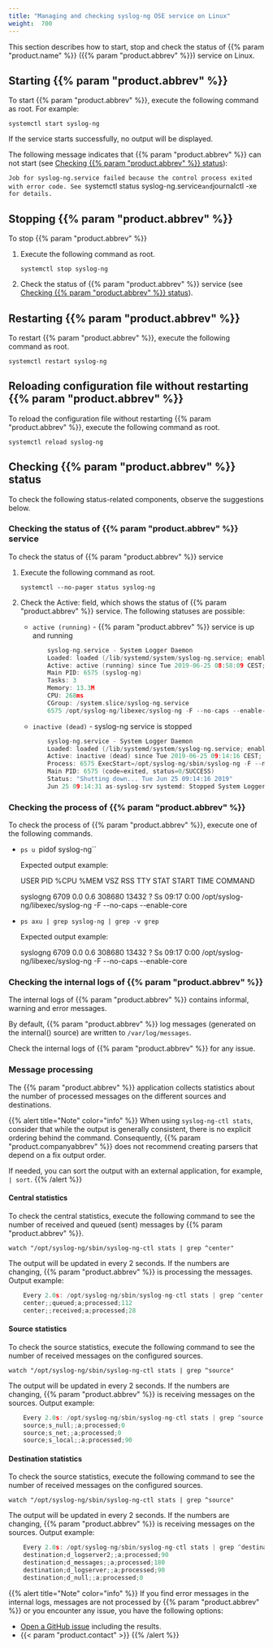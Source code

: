 ```yaml
---
title: "Managing and checking syslog-ng OSE service on Linux"
weight:  700
---
```

<!-- DISCLAIMER: This file is based on the syslog-ng Open Source Edition documentation https://github.com/balabit/syslog-ng-ose-guides/commit/2f4a52ee61d1ea9ad27cb4f3168b95408fddfdf2 and is used under the terms of The syslog-ng Open Source Edition Documentation License. The file has been modified by Axoflow. -->

This section describes how to start, stop and check the status of {{% param "product.name" %}} ({{% param "product.abbrev" %}}) service on Linux.


## Starting {{% param "product.abbrev" %}}

To start {{% param "product.abbrev" %}}, execute the following command as root. For example:

`systemctl start syslog-ng`

If the service starts successfully, no output will be displayed.

The following message indicates that {{% param "product.abbrev" %}} can not start (see [Checking {{% param "product.abbrev" %}} status](#check-syslog-ng-status)):

`Job for syslog-ng.service failed because the control process exited with error code. See `systemctl status syslog-ng.service` and `journalctl -xe` for details.`

## Stopping {{% param "product.abbrev" %}}

To stop {{% param "product.abbrev" %}}

1.  Execute the following command as root.
    
    `systemctl stop syslog-ng`

2.  Check the status of {{% param "product.abbrev" %}} service (see [Checking {{% param "product.abbrev" %}} status](#check-syslog-ng-status)).

## Restarting {{% param "product.abbrev" %}}

To restart {{% param "product.abbrev" %}}, execute the following command as root.

`systemctl restart syslog-ng`

## Reloading configuration file without restarting {{% param "product.abbrev" %}}

To reload the configuration file without restarting {{% param "product.abbrev" %}}, execute the following command as root.

`systemctl reload syslog-ng`

## Checking {{% param "product.abbrev" %}} status

To check the following status-related components, observe the suggestions below.

### Checking the status of {{% param "product.abbrev" %}} service

To check the status of {{% param "product.abbrev" %}} service

1.  Execute the following command as root.

    `systemctl --no-pager status syslog-ng`

2.  Check the <span class="code">Active:</span> field, which shows the status of {{% param "product.abbrev" %}} service. The following statuses are possible:
    
    - `active (running)` - {{% param "product.abbrev" %}} service is up and running

        ```c
            syslog-ng.service - System Logger Daemon
            Loaded: loaded (/lib/systemd/system/syslog-ng.service; enabled; vendor preset: enabled)
            Active: active (running) since Tue 2019-06-25 08:58:09 CEST; 5s ago
            Main PID: 6575 (syslog-ng)
            Tasks: 3
            Memory: 13.3M
            CPU: 268ms
            CGroup: /system.slice/syslog-ng.service
            6575 /opt/syslog-ng/libexec/syslog-ng -F --no-caps --enable-core
        ```

    - `inactive (dead)` - syslog-ng service is stopped

        ```c
            syslog-ng.service - System Logger Daemon
            Loaded: loaded (/lib/systemd/system/syslog-ng.service; enabled; vendor preset: enabled)
            Active: inactive (dead) since Tue 2019-06-25 09:14:16 CEST; 2min 18s ago
            Process: 6575 ExecStart=/opt/syslog-ng/sbin/syslog-ng -F --no-caps --enable-core $SYSLOGNG_OPTIONS (code=exited, status=0/SUCCESS)
            Main PID: 6575 (code=exited, status=0/SUCCESS)
            Status: "Shutting down... Tue Jun 25 09:14:16 2019"
            Jun 25 09:14:31 as-syslog-srv systemd: Stopped System Logger Daemon.
        ```

### Checking the process of {{% param "product.abbrev" %}}

To check the process of {{% param "product.abbrev" %}}, execute one of the following commands.

- `ps u `pidof syslog-ng``
    
    Expected output example:

    <span class="code">USER PID %CPU %MEM VSZ RSS TTY STAT START TIME COMMAND</span>
    
    <span class="code">syslogng 6709 0.0 0.6 308680 13432 ? Ss 09:17 0:00 /opt/syslog-ng/libexec/syslog-ng -F --no-caps --enable-core</span>

- `ps axu | grep syslog-ng | grep -v grep`
    
    Expected output example:
    
    <span class="code">syslogng 6709 0.0 0.6 308680 13432 ? Ss 09:17 0:00 /opt/syslog-ng/libexec/syslog-ng -F --no-caps --enable-core</span>

### Checking the internal logs of {{% param "product.abbrev" %}}
    
The internal logs of {{% param "product.abbrev" %}} contains informal, warning and error messages.

By default, {{% param "product.abbrev" %}} log messages (generated on the <span class="code">internal()</span> source) are written to `/var/log/messages`.

Check the internal logs of {{% param "product.abbrev" %}} for any issue.

### <span id="stats"></span> Message processing

The {{% param "product.abbrev" %}} application collects statistics about the number of processed messages on the different sources and destinations.

{{% alert title="Note" color="info" %}}
When using `syslog-ng-ctl stats`, consider that while the output is generally consistent, there is no explicit ordering behind the command. Consequently, {{% param "product.companyabbrev" %}} does not recommend creating parsers that depend on a fix output order.

If needed, you can sort the output with an external application, for example, `| sort`.
{{% /alert %}}

#### Central statistics

To check the central statistics, execute the following command to see the number of received and queued (sent) messages by {{% param "product.abbrev" %}}.

`watch "/opt/syslog-ng/sbin/syslog-ng-ctl stats | grep ^center"`

The output will be updated in every 2 seconds. If the numbers are changing, {{% param "product.abbrev" %}} is processing the messages. Output example:

```c
    Every 2.0s: /opt/syslog-ng/sbin/syslog-ng-ctl stats | grep ^center       Tue Jun 25 10:33:25 2019
    center;;queued;a;processed;112
    center;;received;a;processed;28
```

#### Source statistics

To check the source statistics, execute the following command to see the number of received messages on the configured sources.

`watch "/opt/syslog-ng/sbin/syslog-ng-ctl stats | grep ^source"`

The output will be updated in every 2 seconds. If the numbers are changing, {{% param "product.abbrev" %}} is receiving messages on the sources. Output example:

```c
    Every 2.0s: /opt/syslog-ng/sbin/syslog-ng-ctl stats | grep ^source      Tue Jun 25 10:40:50 2019
    source;s_null;;a;processed;0
    source;s_net;;a;processed;0
    source;s_local;;a;processed;90
```

#### Destination statistics

To check the source statistics, execute the following command to see the number of received messages on the configured sources.

`watch "/opt/syslog-ng/sbin/syslog-ng-ctl stats | grep ^source"`

The output will be updated in every 2 seconds. If the numbers are changing, {{% param "product.abbrev" %}} is receiving messages on the sources. Output example:

```c
    Every 2.0s: /opt/syslog-ng/sbin/syslog-ng-ctl stats | grep ^destination      Tue Jun 25 10:41:02 2019
    destination;d_logserver2;;a;processed;90
    destination;d_messages;;a;processed;180
    destination;d_logserver;;a;processed;90
    destination;d_null;;a;processed;0
```

{{% alert title="Note" color="info" %}}
If you find error messages in the internal logs, messages are not processed by {{% param "product.abbrev" %}} or you encounter any issue, you have the following options:

- [Open a GitHub issue](https://github.com/syslog-ng/syslog-ng/issues) including the results.
- {{< param "product.contact" >}}
{{% /alert %}}
